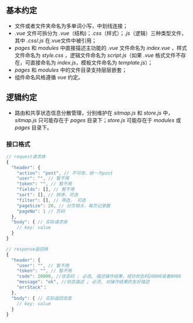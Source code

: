 ## 基本约定
* 文件或者文件夹命名为多单词小写，中划线连接；
* *.vue* 文件可拆分为 *.vue*（结构)；*.css*（样式）；*.js*（逻辑）三种类型文件，其中 *.css*/*.js* 在.vue文件中被引用；
* *pages* 和 *modules* 中直接描述主功能的 *.vue* 文件命名为 *index.vue* ，样式文件命名为 *style.css* ，逻辑文件命名为 *script.js*（如果 *.vue* 格式文件不存在，可直接命名为 *index.js*，模板文件命名为 *template.js*）；
* *pages* 和 *modules* 中的文件目录支持层层嵌套；
* 组件命名风格遵循 *vue* 约定。
## 逻辑约定
* 路由和共享状态信息分散管理，分别维护在 *sitmap.js* 和 *store.js* 中，*sitmap.js* 只可能存在于 *pages* 目录下；*store.js* 可能存在于 *modules* 或 *pages* 目录下。
### 接口格式
```javascript
// request请求体
{
  "header": {
    "action": "post", // 不可改，统一为post
    "user": "", // 暂不用
    "token": "", // 暂不用
    "fields": [], // 暂不用
    "sort": [], // 排序，可选
    "filter": [], // 筛选， 可选
    "pageSize": 20, // 分页相关，每页记录数
    "pageNo": 1 // 页码
  },
  "body": { // 实际请求体
    // key: value
  }
}

// response返回体
{
  "header": {
    "user": "", // 暂不用
    "token": "", // 暂不用
    "code": 20000, //状态码 ; 必选, 描述操作结果，成功状态码20000或者0000
    "message": "ok", //状态描述 ; 必须, 对操作结果的友好描述
    "errStack"：
  },
  "body": { // 实际返回信息
    // key: value
  }
}
```
